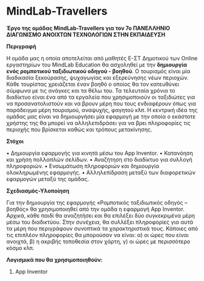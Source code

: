 # MindLab-Travellers
**Έργο της ομάδας MindLab-Travellers για τον 7ο ΠΑΝΕΛΛΗΝΙΟ ΔΙΑΓΩΝΙΣΜΟ ΑΝΟΙΧΤΩΝ ΤΕΧΝΟΛΟΓΙΩΝ ΣΤΗΝ ΕΚΠΑΙΔΕΥΣΗ**



**Περιγραφή**


Η ομάδα μας η οποία αποτελείται από μαθητές Ε-ΣΤ Δημοτικού των Online εργαστηρίων του MindLab Education θα ασχοληθεί με την **δημιουργία ενός ρομποτικού ταξιδιωτικού οδηγού - βοηθού**. Ο τουρισμός είναι μία διαδικασία ξεκούρασης, ψυχαγωγίας και εξερεύνησης νέων περιοχών. Κάθε τουρίστας χρειάζεται έναν βοηθό ο οποίος θα τον κατευθύνει σύμφωνα με τις ανάγκες και τα θέλω του. Τα τελευταία χρόνια το διαδίκτυο είναι ένα από τα εργαλεία που χρησιμοποιούν οι ταξιδιώτες για να προσανατολιστούν και να βρουν μέρη που τους ενδιαφέρουν όπως για παράδειγμα μέρη τουρισμού, αναψυχής, φαγητού κλπ. Η κεντρική ιδέα της ομάδας μας είναι να δημιουργήσει μία εφαρμογή με την οποία ο εκάστοτε χρήστης της θα μπορεί να αλληλεπιδράσει για να βρει πληροφορίες τις περιοχής που βρίσκεται καθώς και τρόπους μετακίνησης.

**Στόχοι**


•	Δημιουργία εφαρμογής για κινητά μέσω του App Inventor.
•	Κατανόηση και χρήση πολλαπλών σελίδων.
•	Αναζήτηση στο διαδίκτυο για συλλογή πληροφοριών.
•	Ενσωμάτωση πληροφοριών και δημιουργία ολοκληρωμένης εφαρμογής.
•	Αλληλεπίδραση μεταξύ των διαφορετικών εφαρμογών μεταξύ της ομάδας.

**Σχεδιασμός-Υλοποίηση**


Για την δημιουργία της εφαρμογής «Ρομποτικός ταξιδιωτικός οδηγός – βοηθός» θα χρησιμοποιηθεί από την ομάδα η εφαρμογή App Inventor. Αρχικά, κάθε παιδί θα αναζητήσει και θα επιλέξει δύο συγκεκριμένα μέρη μέσω του διαδικτύου. Στην συνέχεια, θα συλλέξει πληροφορίες για αυτά τα μέρη που περιγράφουν συνοπτικά τα χαρακτηριστικά τους. Κάποιες από τις επιπλέον πληροφορίες θα μπορούσαν να είναι: α) οι ώρες που είναι ανοιχτά, β) η ακριβής τοποθεσία στον χάρτη, γ) οι ώρες με περισσότερο κόσμο κλπ.


**Λογισμικά που θα χρησιμοποιηθούν:**

1.	App Inventor
